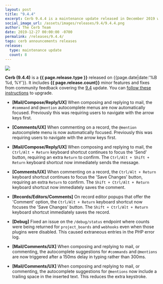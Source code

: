 ```yaml
---
layout: post
title: "9.4.4"
excerpt: Cerb 9.4.4 is a maintenance update released in December 2019 with 8 minor features and fixes from community feedback.
social_image_url: /assets/images/releases/9.4/9.4.4.png
author: The Cerb Team
date: 2019-12-27 00:00:00 -0700
permalink: /releases/9.4.4/
tags: cerb announcements releases
release:
  type: maintenance update
  count: 8
---
```


<div class="cerb-screenshot">
<img src="{{page.social_image_url}}" class="screenshot">
</div>

**Cerb (9.4.4)** is a **{{ page.release.type }}** released on {{page.date|date:'%B %d, %Y'}}. It includes **{{ page.release.count}}** minor features and fixes from community feedback covering the [9.4](/releases/9.4/) update.  You can [follow these instructions](/docs/upgrading/) to upgrade.

* **[Mail/Compose/Reply/UX]** When composing and replying to mail, the `#command` and `@mention` autocomplete menus are now automatically focused. Previously this was requiring users to navigate with the arrow keys first.

* **[Comments/UX]** When commenting on a record, the `@mention` autocomplete menu is now automatically focused. Previously this was requiring users to navigate with the arrow keys first.

* **[Mail/Compose/Reply/UX]** When composing and replying to mail, the `Ctrl/Alt + Return` keyboard shortcut continues to focus the 'Send' button, requiring an extra `Return` to confirm. The `Ctrl/Alt + Shift + Return` keyboard shortcut now immediately sends the message.

* **[Comments/UX]** When commenting on a record, the `Ctrl/Alt + Return` keyboard shortcut continues to focus the 'Save Changes' button, requiring an extra `Return` to confirm. The `Shift + Ctrl/Alt + Return` keyboard shortcut now immediately saves the comment.

* **[Records/Editors/Comments]** On record editor popups that offer the 'Comment' option, the `Ctrl/Alt + Return` keyboard shortcut now focuses the 'Save Changes' button. The `Shift + Ctrl/Alt + Return` keyboard shortcut immediately saves the record.

* **[Debug]** Fixed an issue on the `/debug/status` endpoint where counts were being returned for `project_boards` and `webhooks` even when those plugins were disabled. This caused extraneous entries in the PHP error log.

* **[Mail/Comments/UX]** When composing and replying to mail, or commenting, the autocomplete suggestions for `#commands` and `@mentions` are now triggered after a 150ms delay in typing rather than 300ms.

* **[Mail/Comments/UX]** When composing and replying to mail, or commenting, the autocomplete suggestions for `@mentions` now include a trailing space in the inserted text. This reduces the extra keystroke.

